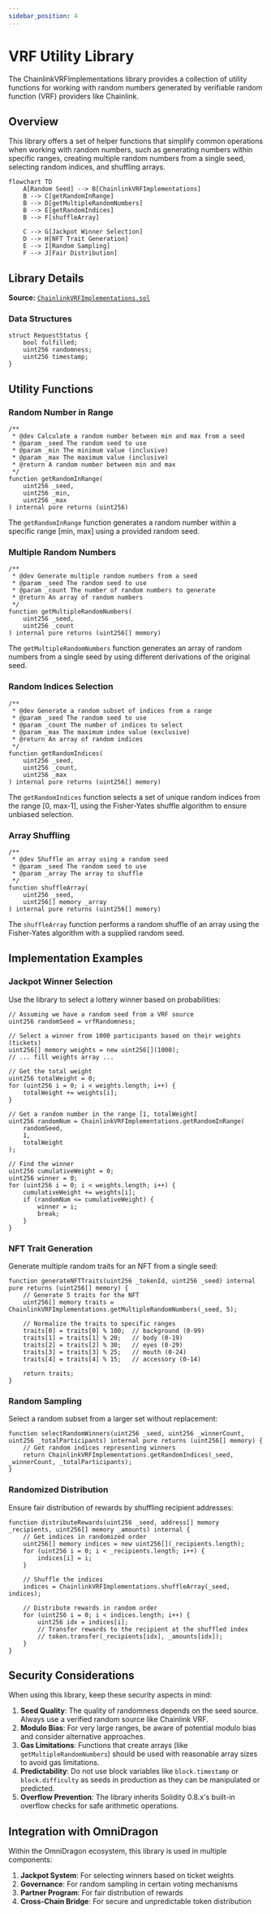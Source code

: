 ```yaml
---
sidebar_position: 4
---
```


# VRF Utility Library

The ChainlinkVRFImplementations library provides a collection of utility functions for working with random numbers generated by verifiable random function (VRF) providers like Chainlink.

## Overview

This library offers a set of helper functions that simplify common operations when working with random numbers, such as generating numbers within specific ranges, creating multiple random numbers from a single seed, selecting random indices, and shuffling arrays.

```mermaid
flowchart TD
    A[Random Seed] --> B[ChainlinkVRFImplementations]
    B --> C[getRandomInRange]
    B --> D[getMultipleRandomNumbers]
    B --> E[getRandomIndices]
    B --> F[shuffleArray]
    
    C --> G[Jackpot Winner Selection]
    D --> H[NFT Trait Generation]
    E --> I[Random Sampling]
    F --> J[Fair Distribution]
```

## Library Details

**Source:** [`ChainlinkVRFImplementations.sol`](https://github.com/wenakita/omnidragon/blob/main/contracts/chainlink/ChainlinkVRFImplementations.sol)

### Data Structures

```solidity
struct RequestStatus {
    bool fulfilled;
    uint256 randomness;
    uint256 timestamp;
}
```

## Utility Functions

### Random Number in Range

```solidity
/**
 * @dev Calculate a random number between min and max from a seed
 * @param _seed The random seed to use
 * @param _min The minimum value (inclusive)
 * @param _max The maximum value (inclusive)
 * @return A random number between min and max
 */
function getRandomInRange(
    uint256 _seed,
    uint256 _min,
    uint256 _max
) internal pure returns (uint256)
```

The `getRandomInRange` function generates a random number within a specific range [min, max] using a provided random seed.

### Multiple Random Numbers

```solidity
/**
 * @dev Generate multiple random numbers from a seed
 * @param _seed The random seed to use
 * @param _count The number of random numbers to generate
 * @return An array of random numbers
 */
function getMultipleRandomNumbers(
    uint256 _seed,
    uint256 _count
) internal pure returns (uint256[] memory)
```

The `getMultipleRandomNumbers` function generates an array of random numbers from a single seed by using different derivations of the original seed.

### Random Indices Selection

```solidity
/**
 * @dev Generate a random subset of indices from a range
 * @param _seed The random seed to use
 * @param _count The number of indices to select
 * @param _max The maximum index value (exclusive)
 * @return An array of random indices
 */
function getRandomIndices(
    uint256 _seed,
    uint256 _count,
    uint256 _max
) internal pure returns (uint256[] memory)
```

The `getRandomIndices` function selects a set of unique random indices from the range [0, max-1], using the Fisher-Yates shuffle algorithm to ensure unbiased selection.

### Array Shuffling

```solidity
/**
 * @dev Shuffle an array using a random seed
 * @param _seed The random seed to use
 * @param _array The array to shuffle
 */
function shuffleArray(
    uint256 _seed,
    uint256[] memory _array
) internal pure returns (uint256[] memory)
```

The `shuffleArray` function performs a random shuffle of an array using the Fisher-Yates algorithm with a supplied random seed.

## Implementation Examples

### Jackpot Winner Selection

Use the library to select a lottery winner based on probabilities:

```solidity
// Assuming we have a random seed from a VRF source
uint256 randomSeed = vrfRandomness;

// Select a winner from 1000 participants based on their weights (tickets)
uint256[] memory weights = new uint256[](1000);
// ... fill weights array ...

// Get the total weight
uint256 totalWeight = 0;
for (uint256 i = 0; i < weights.length; i++) {
    totalWeight += weights[i];
}

// Get a random number in the range [1, totalWeight]
uint256 randomNum = ChainlinkVRFImplementations.getRandomInRange(
    randomSeed, 
    1, 
    totalWeight
);

// Find the winner
uint256 cumulativeWeight = 0;
uint256 winner = 0;
for (uint256 i = 0; i < weights.length; i++) {
    cumulativeWeight += weights[i];
    if (randomNum <= cumulativeWeight) {
        winner = i;
        break;
    }
}
```

### NFT Trait Generation

Generate multiple random traits for an NFT from a single seed:

```solidity
function generateNFTTraits(uint256 _tokenId, uint256 _seed) internal pure returns (uint256[] memory) {
    // Generate 5 traits for the NFT
    uint256[] memory traits = ChainlinkVRFImplementations.getMultipleRandomNumbers(_seed, 5);
    
    // Normalize the traits to specific ranges
    traits[0] = traits[0] % 100;  // background (0-99)
    traits[1] = traits[1] % 20;   // body (0-19)
    traits[2] = traits[2] % 30;   // eyes (0-29)
    traits[3] = traits[3] % 25;   // mouth (0-24)
    traits[4] = traits[4] % 15;   // accessory (0-14)
    
    return traits;
}
```

### Random Sampling

Select a random subset from a larger set without replacement:

```solidity
function selectRandomWinners(uint256 _seed, uint256 _winnerCount, uint256 _totalParticipants) internal pure returns (uint256[] memory) {
    // Get random indices representing winners
    return ChainlinkVRFImplementations.getRandomIndices(_seed, _winnerCount, _totalParticipants);
}
```

### Randomized Distribution

Ensure fair distribution of rewards by shuffling recipient addresses:

```solidity
function distributeRewards(uint256 _seed, address[] memory _recipients, uint256[] memory _amounts) internal {
    // Get indices in randomized order
    uint256[] memory indices = new uint256[](_recipients.length);
    for (uint256 i = 0; i < _recipients.length; i++) {
        indices[i] = i;
    }
    
    // Shuffle the indices
    indices = ChainlinkVRFImplementations.shuffleArray(_seed, indices);
    
    // Distribute rewards in random order
    for (uint256 i = 0; i < indices.length; i++) {
        uint256 idx = indices[i];
        // Transfer rewards to the recipient at the shuffled index
        // token.transfer(_recipients[idx], _amounts[idx]);
    }
}
```

## Security Considerations

When using this library, keep these security aspects in mind:

1. **Seed Quality**: The quality of randomness depends on the seed source. Always use a verified random source like Chainlink VRF.
2. **Modulo Bias**: For very large ranges, be aware of potential modulo bias and consider alternative approaches.
3. **Gas Limitations**: Functions that create arrays (like `getMultipleRandomNumbers`) should be used with reasonable array sizes to avoid gas limitations.
4. **Predictability**: Do not use block variables like `block.timestamp` or `block.difficulty` as seeds in production as they can be manipulated or predicted.
5. **Overflow Prevention**: The library inherits Solidity 0.8.x's built-in overflow checks for safe arithmetic operations.

## Integration with OmniDragon

Within the OmniDragon ecosystem, this library is used in multiple components:

1. **Jackpot System**: For selecting winners based on ticket weights
2. **Governance**: For random sampling in certain voting mechanisms
3. **Partner Program**: For fair distribution of rewards
4. **Cross-Chain Bridge**: For secure and unpredictable token distribution 
